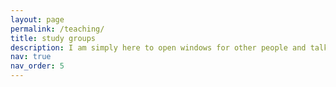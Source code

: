 ```yaml
---
layout: page
permalink: /teaching/
title: study groups
description: I am simply here to open windows for other people and talk with them about what they see and I hope they will do the same for me. -— Martin Buber
nav: true
nav_order: 5
---
```


